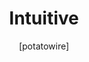 ---
layout: post
title: "Intuitive"
author: \[potatowire]
categories: 
tags: 
banner: 
caption: 
published: false
---